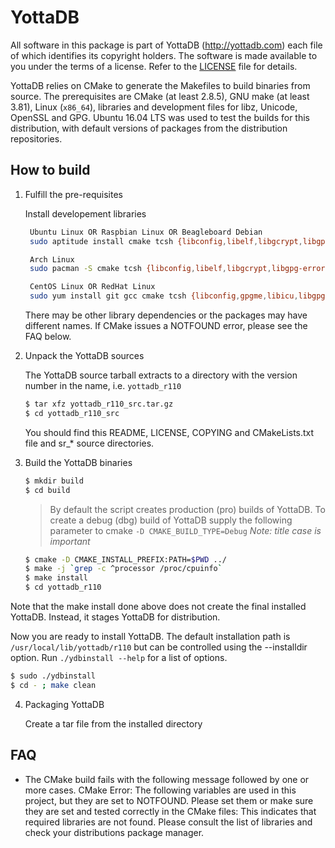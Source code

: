 # YottaDB

All software in this package is part of YottaDB (http://yottadb.com) each
file of which identifies its copyright holders. The software is made available
to you under the terms of a license. Refer to the [LICENSE](LICENSE) file for details.

YottaDB relies on CMake to generate the Makefiles to build binaries from source.
The prerequisites are CMake (at least 2.8.5), GNU make (at least 3.81), Linux
(`x86_64`), libraries and development files for libz, Unicode, OpenSSL and GPG.
Ubuntu 16.04 LTS was used to test the builds for this distribution, with default
versions of packages from the distribution repositories.

## How to build

1. Fulfill the pre-requisites

   Install developement libraries

   ```sh
    Ubuntu Linux OR Raspbian Linux OR Beagleboard Debian
	sudo aptitude install cmake tcsh {libconfig,libelf,libgcrypt,libgpg-error,libgpgme11,libicu,libncurses,libssl,zlib1g}-dev

    Arch Linux
	sudo pacman -S cmake tcsh {libconfig,libelf,libgcrypt,libgpg-error,gpgme,icu,ncurses,openssl,zlib}

    CentOS Linux OR RedHat Linux
	sudo yum install git gcc cmake tcsh {libconfig,gpgme,libicu,libgpg-error,libgcrypt,ncurses,openssl,zlib,elfutils-libelf}-devel
   ```

   There may be other library dependencies or the packages may have different names.
   If CMake issues a NOTFOUND error, please see the FAQ below.

2. Unpack the YottaDB sources

   The YottaDB source tarball extracts to a directory with the version number in the name, i.e. ```yottadb_r110```

   ```sh
   $ tar xfz yottadb_r110_src.tar.gz
   $ cd yottadb_r110_src
   ```

   You should find this README, LICENSE, COPYING and CMakeLists.txt file and sr_* source directories.

3. Build the YottaDB binaries

   ```sh
   $ mkdir build
   $ cd build
   ```

   > By default the script creates production (pro) builds of YottaDB. To create
   > a debug (dbg) build of YottaDB supply the following parameter to cmake
   >     ```-D CMAKE_BUILD_TYPE=Debug```	*Note: title case is important*
   >

   ```sh
   $ cmake -D CMAKE_INSTALL_PREFIX:PATH=$PWD ../
   $ make -j `grep -c ^processor /proc/cpuinfo`
   $ make install
   $ cd yottadb_r110
   ```

  Note that the make install done above does not create the final installed YottaDB.
  Instead, it stages YottaDB for distribution.

  Now you are ready to install YottaDB. The default installation path is ```/usr/local/lib/yottadb/r110```
  but can be controlled using the --installdir option. Run ```./ydbinstall --help``` for a list of options.

  ```sh
  $ sudo ./ydbinstall
  $ cd - ; make clean
  ```

4. Packaging YottaDB

   Create a tar file from the installed directory

## FAQ
- The CMake build fails with the following message followed by one or more cases.
	CMake Error: The following variables are used in this project, but they are set to NOTFOUND.
	Please set them or make sure they are set and tested correctly in the CMake files:
  This indicates that required libraries are not found. Please consult the list
  of libraries and check your distributions package manager.

